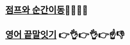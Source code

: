 # [점프와 순간이동](https://programmers.co.kr/learn/courses/30/lessons/12980)🏃‍♀️🏃‍♂️
# [영어 끝말잇기](https://programmers.co.kr/learn/courses/30/lessons/12981) 👉👌👉👌👉☝👎
